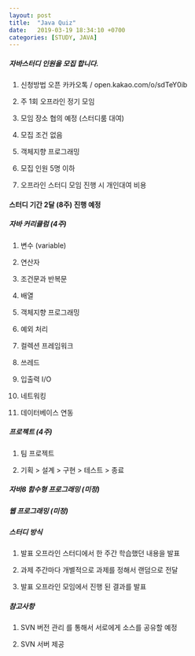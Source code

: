 ```yaml
---
layout: post
title:  "Java Quiz"
date:   2019-03-19 18:34:10 +0700
categories: [STUDY, JAVA]
---
```


##### 자바스터디 인원을 모집 합니다.



1. 신청방법  오픈 카카오톡 / open.kakao.com/o/sdTeY0ib

1. 주 1회 오프라인 정기 모임

1. 모임 장소 협의 예정 (스터디룸 대여)

1. 모집 조건  없음

1. 객체지향 프로그래밍

1. 모집 인원  5명 이하

1. 오프라인 스터디 모임 진행 시 개인대여 비용


#### 스터디 기간 2달 (8주)  진행 예정 

#####  자바 커리큘럼 (4주)

1. 변수 (variable)

2. 연산자

3. 조건문과 반복문

4. 배열

5. 객체지향 프로그래밍

6. 예외 처리

7. 컬렉션 프레임워크 

8. 쓰레드

9. 입출력 I/O

10. 네트워킹 

11. 데이터베이스 연동

##### 프로젝트 (4주)

1. 팀 프로젝트 

2. 기획 > 설계 > 구현 > 테스트 > 종료 

##### 자바8 함수형 프로그래밍 (미정)

##### 웹 프로그래밍 (미정)

##### 스터디 방식

1. 발표 오프라인 스터디에서 한 주간 학습했던 내용을 발표

2. 과제 주간마다 개별적으로 과제를 정해서 랜덤으로 전달

3. 발표 오프라인 모임에서 진행 된 결과를 발표

##### 참고사항

1. SVN 버전 관리 를 통해서 서로에게 소스를 공유할 예정 

2. SVN 서버 제공 
